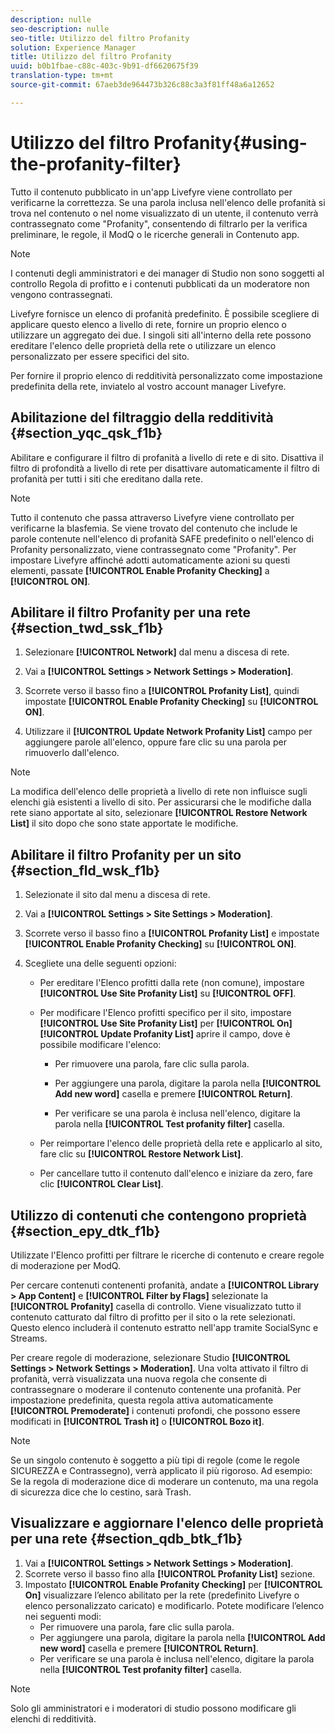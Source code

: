 ```yaml
---
description: nulle
seo-description: nulle
seo-title: Utilizzo del filtro Profanity
solution: Experience Manager
title: Utilizzo del filtro Profanity
uuid: b0b1fbae-c88c-403c-9b91-df6620675f39
translation-type: tm+mt
source-git-commit: 67aeb3de964473b326c88c3a3f81ff48a6a12652

---
```



# Utilizzo del filtro Profanity{#using-the-profanity-filter}

Tutto il contenuto pubblicato in un'app Livefyre viene controllato per verificarne la correttezza. Se una parola inclusa nell'elenco delle profanità si trova nel contenuto o nel nome visualizzato di un utente, il contenuto verrà contrassegnato come "Profanity", consentendo di filtrarlo per la verifica preliminare, le regole, il ModQ o le ricerche generali in Contenuto app.

>[!NOTE]
>
>I contenuti degli amministratori e dei manager di Studio non sono soggetti al controllo Regola di profitto e i contenuti pubblicati da un moderatore non vengono contrassegnati.

Livefyre fornisce un elenco di profanità predefinito. È possibile scegliere di applicare questo elenco a livello di rete, fornire un proprio elenco o utilizzare un aggregato dei due. I singoli siti all'interno della rete possono ereditare l'elenco delle proprietà della rete o utilizzare un elenco personalizzato per essere specifici del sito.

Per fornire il proprio elenco di redditività personalizzato come impostazione predefinita della rete, inviatelo al vostro account manager Livefyre.

## Abilitazione del filtraggio della redditività {#section_yqc_qsk_f1b}

Abilitare e configurare il filtro di profanità a livello di rete e di sito. Disattiva il filtro di profondità a livello di rete per disattivare automaticamente il filtro di profanità per tutti i siti che ereditano dalla rete.

>[!NOTE]
>
>Tutto il contenuto che passa attraverso Livefyre viene controllato per verificarne la blasfemia. Se viene trovato del contenuto che include le parole contenute nell'elenco di profanità SAFE predefinito o nell'elenco di Profanity personalizzato, viene contrassegnato come "Profanity". Per impostare Livefyre affinché adotti automaticamente azioni su questi elementi, passate **[!UICONTROL Enable Profanity Checking]** a **[!UICONTROL ON]**.

## Abilitare il filtro Profanity per una rete {#section_twd_ssk_f1b}

1. Selezionare **[!UICONTROL Network]** dal menu a discesa di rete.
1. Vai a **[!UICONTROL Settings > Network Settings > Moderation]**.
1. Scorrete verso il basso fino a **[!UICONTROL Profanity List]**, quindi impostate **[!UICONTROL Enable Profanity Checking]** su **[!UICONTROL ON]**.

1. Utilizzare il **[!UICONTROL Update Network Profanity List]** campo per aggiungere parole all'elenco, oppure fare clic su una parola per rimuoverlo dall'elenco.

>[!NOTE]
>
>La modifica dell'elenco delle proprietà a livello di rete non influisce sugli elenchi già esistenti a livello di sito. Per assicurarsi che le modifiche dalla rete siano apportate al sito, selezionare **[!UICONTROL Restore Network List]** il sito dopo che sono state apportate le modifiche.

## Abilitare il filtro Profanity per un sito {#section_fld_wsk_f1b}

1. Selezionate il sito dal menu a discesa di rete.
1. Vai a **[!UICONTROL Settings > Site Settings > Moderation]**.
1. Scorrete verso il basso fino a **[!UICONTROL Profanity List]** e impostate **[!UICONTROL Enable Profanity Checking]** su **[!UICONTROL ON]**.

1. Scegliete una delle seguenti opzioni:

   * Per ereditare l'Elenco profitti dalla rete (non comune), impostare **[!UICONTROL Use Site Profanity List]** su **[!UICONTROL OFF]**.

   * Per modificare l'Elenco profitti specifico per il sito, impostare **[!UICONTROL Use Site Profanity List]** per **[!UICONTROL On]** **[!UICONTROL Update Profanity List]** aprire il campo, dove è possibile modificare l'elenco:

      * Per rimuovere una parola, fare clic sulla parola.
      * Per aggiungere una parola, digitare la parola nella **[!UICONTROL Add new word]** casella e premere **[!UICONTROL Return]**.

      * Per verificare se una parola è inclusa nell'elenco, digitare la parola nella **[!UICONTROL Test profanity filter]** casella.
   * Per reimportare l'elenco delle proprietà della rete e applicarlo al sito, fare clic su **[!UICONTROL Restore Network List]**.
   * Per cancellare tutto il contenuto dall'elenco e iniziare da zero, fare clic **[!UICONTROL Clear List]**.


## Utilizzo di contenuti che contengono proprietà {#section_epy_dtk_f1b}

Utilizzate l'Elenco profitti per filtrare le ricerche di contenuto e creare regole di moderazione per ModQ.

Per cercare contenuti contenenti profanità, andate a **[!UICONTROL Library > App Content]** e **[!UICONTROL Filter by Flags]** selezionate la **[!UICONTROL Profanity]** casella di controllo. Viene visualizzato tutto il contenuto catturato dal filtro di profitto per il sito o la rete selezionati. Questo elenco includerà il contenuto estratto nell'app tramite SocialSync e Streams.

Per creare regole di moderazione, selezionare Studio **[!UICONTROL Settings > Network Settings > Moderation]**. Una volta attivato il filtro di profanità, verrà visualizzata una nuova regola che consente di contrassegnare o moderare il contenuto contenente una profanità. Per impostazione predefinita, questa regola attiva automaticamente **[!UICONTROL Premoderate]** i contenuti profondi, che possono essere modificati in **[!UICONTROL Trash it]** o **[!UICONTROL Bozo it]**.

>[!NOTE]
>
>Se un singolo contenuto è soggetto a più tipi di regole (come le regole SICUREZZA e Contrassegno), verrà applicato il più rigoroso. Ad esempio: Se la regola di moderazione dice di moderare un contenuto, ma una regola di sicurezza dice che lo cestino, sarà Trash.

## Visualizzare e aggiornare l'elenco delle proprietà per una rete {#section_qdb_btk_f1b}

1. Vai a **[!UICONTROL Settings > Network Settings > Moderation]**.
1. Scorrete verso il basso fino alla **[!UICONTROL Profanity List]** sezione.
1. Impostato **[!UICONTROL Enable Profanity Checking]** per **[!UICONTROL On]** visualizzare l’elenco abilitato per la rete (predefinito Livefyre o elenco personalizzato caricato) e modificarlo. Potete modificare l’elenco nei seguenti modi:
   * Per rimuovere una parola, fare clic sulla parola.
   * Per aggiungere una parola, digitare la parola nella **[!UICONTROL Add new word]** casella e premere **[!UICONTROL Return]**.
   * Per verificare se una parola è inclusa nell'elenco, digitare la parola nella **[!UICONTROL Test profanity filter]** casella.

>[!NOTE]
>
>Solo gli amministratori e i moderatori di studio possono modificare gli elenchi di redditività.

